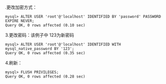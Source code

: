 .更改加密方式：

```mysql
mysql> ALTER USER 'root'@'localhost' IDENTIFIED BY 'password' PASSWORD EXPIRE NEVER;
Query OK, 0 rows affected (0.10 sec)
```

3.更改密码：该例子中 123为新密码

```mysql
mysql> ALTER USER 'root'@'localhost' IDENTIFIED WITH mysql_native_password BY '123';
Query OK, 0 rows affected (0.35 sec)
```

4.刷新：

```mysql
mysql> FLUSH PRIVILEGES;
Query OK, 0 rows affected (0.28 sec)
```